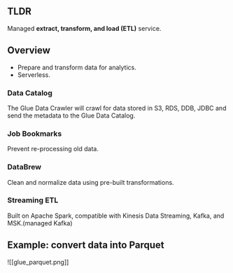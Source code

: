 ## TLDR

Managed **extract, transform, and load (ETL)** service.

## Overview

- Prepare and transform data for analytics.
- Serverless.

### Data Catalog

The Glue Data Crawler will crawl for data stored in S3, RDS, DDB, JDBC and send the metadata to the Glue Data Catalog.

### Job Bookmarks

Prevent re-processing old data.

### DataBrew

Clean and normalize data using pre-built transformations.

### Streaming ETL

Built on Apache Spark, compatible with Kinesis Data Streaming, Kafka, and MSK.(managed Kafka)

## Example: convert data into Parquet

![[glue_parquet.png]]
